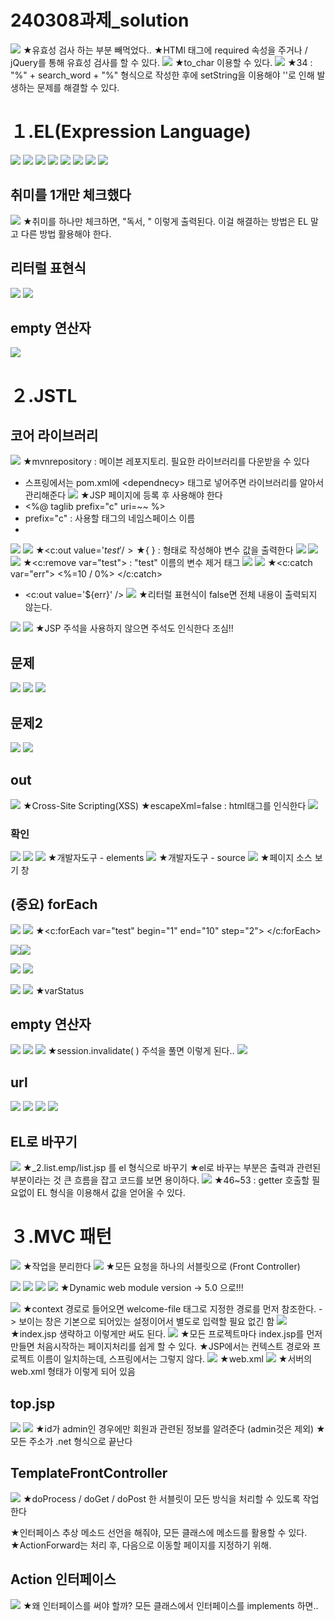 # 240308과제_solution
![](../image/Pasted%20image%2020240311090704.png)
★유효성 검사 하는 부분 빼먹었다..
★HTMl 태그에 required 속성을 주거나 /  jQuery를 통해 유효성 검사를 할 수 있다.
![](../image/Pasted%20image%2020240311092242.png)
★to_char 이용할 수 있다.
![](../image/Pasted%20image%2020240311092333.png)
★34 : "%" + search_word + "%" 형식으로 작성한 후에 setString을 이용해야 ''로 인해 발생하는 문제를 해결할 수 있다.


# １.EL(Expression Language)
![](../image/Pasted%20image%2020240311094226.png)
![](../image/Pasted%20image%2020240311094500.png)
![](../image/Pasted%20image%2020240311100618.png)
![](../image/Pasted%20image%2020240311101413.png)
![](../image/Pasted%20image%2020240311102154.png)
![](../image/Pasted%20image%2020240311102200.png)
![](../image/Pasted%20image%2020240311104114.png)
![](../image/Pasted%20image%2020240311104404.png)


## 취미를 1개만 체크했다
![](../image/Pasted%20image%2020240311104944.png)
★취미를 하나만 체크하면, "독서, " 이렇게 출력된다. 이걸 해결하는 방법은 EL 말고 다른 방법 활용해야 한다.



## 리터럴 표현식
![](../image/Pasted%20image%2020240311110135.png)
![](../image/Pasted%20image%2020240311110622.png)


## empty 연산자
![](../image/Pasted%20image%2020240311111406.png)


# ２.JSTL

## 코어 라이브러리
![](../image/Pasted%20image%2020240311112251.png)
★mvnrepository : 메이븐 레포지토리. 필요한 라이브러리를 다운받을 수 있다
- 스프링에서는 pom.xml에 \<dependnecy> 태그로 넣어주면 라이브러리를 알아서 관리해준다
![](../image/Pasted%20image%2020240311114750.png)
★JSP 페이지에 등록 후 사용해야 한다
- \<%@ taglib prefix="c" uri=~~ %>
- prefix="c" : 사용할 태그의 네임스페이스 이름
- 
![](../image/Pasted%20image%2020240311120102.png)
![](../image/Pasted%20image%2020240311120329.png)
★\<c:out value='${test}' />
★${ } : 형태로 작성해야 변수 값을 출력한다
![](../image/Pasted%20image%2020240311121054.png)
![](../image/Pasted%20image%2020240311121119.png)
![](../image/Pasted%20image%2020240311121305.png)
★<c:remove var="test"> : "test" 이름의 변수 제거 태그
![](../image/Pasted%20image%2020240311121529.png)
![](../image/Pasted%20image%2020240311121742.png)
★<c:catch var="err">  <%=10 / 0%>  </c:catch>
- <c:out value='${err}' />
![](../image/Pasted%20image%2020240311121947.png)
★리터럴 표현식이 false면 전체 내용이 출력되지 않는다.

![](../image/Pasted%20image%2020240311122331.png)
![](../image/Pasted%20image%2020240311123048.png)
★JSP 주석을 사용하지 않으면 주석도 인식한다 조심!!

## 문제
![](../image/Pasted%20image%2020240311123852.png)
![](../image/Pasted%20image%2020240311124050.png)
![](../image/Pasted%20image%2020240311124107.png)


## 문제2
![](../image/Pasted%20image%2020240311124142.png)
![](../image/Pasted%20image%2020240311124852.png)


## out
![](../image/Pasted%20image%2020240311140426.png)
★Cross-Site Scripting(XSS)
★escapeXml=false : html태그를 인식한다
![](../image/Pasted%20image%2020240311140844.png)

### 확인
![](../image/Pasted%20image%2020240311141414.png)
![](../image/Pasted%20image%2020240311141936.png)
![](../image/Pasted%20image%2020240311141947.png)
★개발자도구 - elements
![](../image/Pasted%20image%2020240311142000.png)
★개발자도구 - source
![](../image/Pasted%20image%2020240311142038.png)
★페이지 소스 보기 창


## (중요) forEach
![](../image/Pasted%20image%2020240311142702.png)
![](../image/Pasted%20image%2020240311143205.png)
★\<c:forEach var="test" begin="1" end="10" step="2"> <\/c:forEach>


![](../image/Pasted%20image%2020240311143455.png)![](../image/Pasted%20image%2020240311143503.png)



![](../image/Pasted%20image%2020240311143903.png)
![](../image/Pasted%20image%2020240311144025.png)



![](../image/Pasted%20image%2020240311144318.png)
![](../image/Pasted%20image%2020240311144733.png)
★varStatus


## empty 연산자
![](../image/Pasted%20image%2020240311144938.png)
![](../image/Pasted%20image%2020240311150332.png)
![](../image/Pasted%20image%2020240311150409.png)
★session.invalidate( ) 주석을 풀면 이렇게 된다..
![](../image/Pasted%20image%2020240311150432.png)



## url
![](../image/Pasted%20image%2020240311150819.png)
![](../image/Pasted%20image%2020240311151849.png)
![](../image/Pasted%20image%2020240311152242.png)
![](../image/Pasted%20image%2020240311152252.png)



## EL로 바꾸기
![](../image/Pasted%20image%2020240311154033.png)
★\_2.list.emp\/list.jsp 를 el 형식으로 바꾸기
★el로 바꾸는 부분은 출력과 관련된 부분이라는 것 큰 흐름을 잡고 코드를 보면 용이하다.
![](../image/Pasted%20image%2020240311154539.png)
★46~53 : getter 호출할 필요없이 EL 형식을 이용해서 값을 얻어올 수 있다.



# ３.MVC 패턴
![](../image/Pasted%20image%2020240311161403.png)
★작업을 분리한다
![](../image/Pasted%20image%2020240311161605.png)
★모든 요청을 하나의 서블릿으로 (Front Controller)

![](../image/240311_Image20240311161818.png)
![](../image/240311_Image20240311163428.png)
![](../image/240311_Image20240311161959.png)
![](../image/Pasted%20image%2020240311162341.png)
★Dynamic web module version -> 5.0 으로!!!

![](../image/Pasted%20image%2020240311163624.png)
★context 경로로 들어오면 welcome-file 태그로 지정한 경로를 먼저 참조한다. -> 보이는 창은 기본으로 되어있는 설정이어서 별도로 입력할 필요 없긴 함
![](../image/Pasted%20image%2020240311163818.png)
★index.jsp 생략하고 이렇게만 써도 된다.
![](../image/Pasted%20image%2020240311163918.png)
★모든 프로젝트마다 index.jsp를 먼저 만들면 처음시작하는 페이지처리를 쉽게 할 수 있다.
★JSP에서는 컨텍스트 경로와 프로젝트 이름이 일치하는데, 스프링에서는 그렇지 않다.
![](../image/Pasted%20image%2020240311164207.png)
★web.xml
![](../image/Pasted%20image%2020240311164258.png)
★서버의 web.xml 형태가 이렇게 되어 있음


## top.jsp
![](../image/Pasted%20image%2020240311170317.png)
![](../image/Pasted%20image%2020240311170345.png)
★id가 admin인 경우에만 회원과 관련된 정보를 알려준다 (admin것은 제외)
★모든 주소가 .net 형식으로 끝난다


## TemplateFrontController
![](../image/Pasted%20image%2020240311171526.png)
★doProcess / doGet / doPost 한 서블릿이 모든 방식을 처리할 수 있도록 작업한다

★인터페이스 추상 메소드 선언을 해줘야, 모든 클래스에 메소드를 활용할 수 있다.
★ActionForward는 처리 후, 다음으로 이동할 페이지를 지정하기 위해.


## Action 인터페이스
![](../image/Pasted%20image%2020240311173723.png)
★왜 인터페이스를 써야 할까? 모든 클래스에서 인터페이스를 implements 하면..
